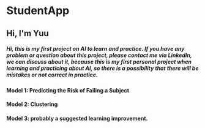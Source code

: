 # StudentApp
##  Hi, I'm Yuu
##### Hi, this is my first project on AI to learn and practice. If you have any problem or question about this project, please contact me via LinkedIn, we can discuss about it, because this is my first personal project when learning and practicing about AI, so there is a possibility that there will be mistakes or not correct in practice.

#### Model 1: Predicting the Risk of Failing a Subject
#### Model 2: Clustering
#### Model 3: probably a suggested learning improvement.
